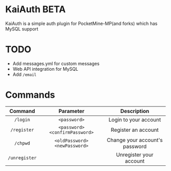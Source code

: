 # KaiAuth BETA
KaiAuth is a simple auth plugin for PocketMine-MP(and forks) which has MySQL support

# TODO
- Add messages.yml for custom messages
- Web API integration for MySQL
- Add `/email`

# Commands

| Command | Parameter | Description |
| :-------: | :-------: | :-------: |
| `/login` | `<password>` | Login to your account |
| `/register` | `<password> <confirmPassword>` | Register an account |
| `/chpwd` | `<oldPassword> <newPassword>` | Change your account's password |
| `/unregister` |  | Unregister your account |
